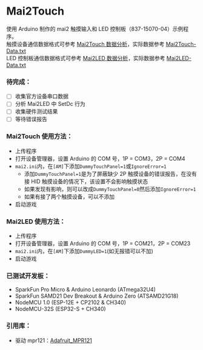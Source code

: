# Mai2Touch
使用 Arduino 制作的 mai2 触摸输入和 LED 控制板（837-15070-04）示例程序。  
触摸设备通信数据格式可参考 [Mai2Touch 数据分析](Mai2Touch/README.md)，实际数据参考 [Mai2Touch-Data.txt](Mai2Touch/Mai2Touch-Data.txt)  
LED 控制板通信数据格式可参考 [Mai2LED 数据分析](Mai2LED/README.md)，实际数据参考 [Mai2LED-Data.txt](Mai2LED/Mai2LED-Data.txt)  

### 待完成：  
- [ ] 收集官方设备串口数据
- [ ] 分析 Mai2LED 中 SetDc 行为
- [ ] 收集硬件测试结果
- [ ] 等待错误报告

### Mai2Touch 使用方法：  
- 上传程序
- 打开设备管理器，设置 Arduino 的 COM 号，1P = COM3，2P = COM4
- `mai2.ini`内，在`[AM]`下添加`DummyTouchPanel=1`或`IgnoreError=1`
  - 添加`DummyTouchPanel=1`是为了屏蔽缺少 2P 触摸设备的错误报告，在没有接 HID 触摸设备的情况下，该设置不会影响触摸状态
  - 如果发现有影响，则可以改成`DummyTouchPanel=0`然后添加`IgnoreError=1`
  - 如果有接了两个触摸设备，可以不添加
- 启动游戏

### Mai2LED 使用方法：  
- 上传程序
- 打开设备管理器，设置 Arduino 的 COM 号，1P = COM21，2P = COM23
- `mai2.ini`内，在`[AM]`下添加`DummyLED=1`(如无报错可以不加)
- 启动游戏

### 已测试开发板：
- SparkFun Pro Micro & Arduino Leonardo (ATmega32U4)
- SparkFun SAMD21 Dev Breakout & Arduino Zero (ATSAMD21G18)
- NodeMCU 1.0 (ESP-12E + CP2102 & CH340)
- NodeMCU-32S (ESP32-S + CH340)

### 引用库：
- 驱动 mpr121：[Adafruit_MPR121](https://github.com/adafruit/Adafruit_MPR121)

